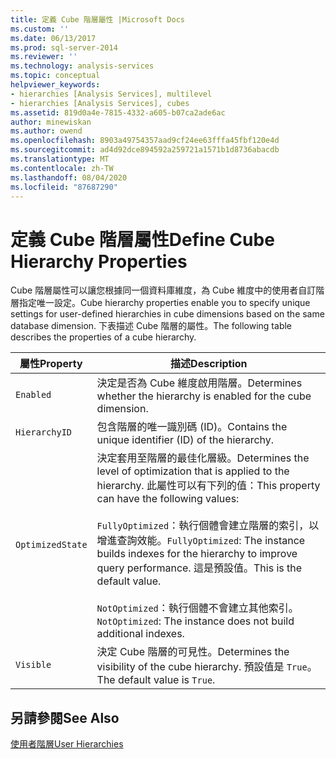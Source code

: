 ```yaml
---
title: 定義 Cube 階層屬性 |Microsoft Docs
ms.custom: ''
ms.date: 06/13/2017
ms.prod: sql-server-2014
ms.reviewer: ''
ms.technology: analysis-services
ms.topic: conceptual
helpviewer_keywords:
- hierarchies [Analysis Services], multilevel
- hierarchies [Analysis Services], cubes
ms.assetid: 819d0a4e-7815-4332-a605-b07ca2ade6ac
author: minewiskan
ms.author: owend
ms.openlocfilehash: 8903a49754357aad9cf24ee63fffa45fbf120e4d
ms.sourcegitcommit: ad4d92dce894592a259721a1571b1d8736abacdb
ms.translationtype: MT
ms.contentlocale: zh-TW
ms.lasthandoff: 08/04/2020
ms.locfileid: "87687290"
---
```

# <a name="define-cube-hierarchy-properties"></a><span data-ttu-id="3045c-102">定義 Cube 階層屬性</span><span class="sxs-lookup"><span data-stu-id="3045c-102">Define Cube Hierarchy Properties</span></span>
  <span data-ttu-id="3045c-103">Cube 階層屬性可以讓您根據同一個資料庫維度，為 Cube 維度中的使用者自訂階層指定唯一設定。</span><span class="sxs-lookup"><span data-stu-id="3045c-103">Cube hierarchy properties enable you to specify unique settings for user-defined hierarchies in cube dimensions based on the same database dimension.</span></span> <span data-ttu-id="3045c-104">下表描述 Cube 階層的屬性。</span><span class="sxs-lookup"><span data-stu-id="3045c-104">The following table describes the properties of a cube hierarchy.</span></span>  
  
|<span data-ttu-id="3045c-105">屬性</span><span class="sxs-lookup"><span data-stu-id="3045c-105">Property</span></span>|<span data-ttu-id="3045c-106">描述</span><span class="sxs-lookup"><span data-stu-id="3045c-106">Description</span></span>|  
|--------------|-----------------|  
|`Enabled`|<span data-ttu-id="3045c-107">決定是否為 Cube 維度啟用階層。</span><span class="sxs-lookup"><span data-stu-id="3045c-107">Determines whether the hierarchy is enabled for the cube dimension.</span></span>|  
|`HierarchyID`|<span data-ttu-id="3045c-108">包含階層的唯一識別碼 (ID)。</span><span class="sxs-lookup"><span data-stu-id="3045c-108">Contains the unique identifier (ID) of the hierarchy.</span></span>|  
|`OptimizedState`|<span data-ttu-id="3045c-109">決定套用至階層的最佳化層級。</span><span class="sxs-lookup"><span data-stu-id="3045c-109">Determines the level of optimization that is applied to the hierarchy.</span></span> <span data-ttu-id="3045c-110">此屬性可以有下列的值：</span><span class="sxs-lookup"><span data-stu-id="3045c-110">This property can have the following values:</span></span><br /><br /> <span data-ttu-id="3045c-111">`FullyOptimized`：執行個體會建立階層的索引，以增進查詢效能。</span><span class="sxs-lookup"><span data-stu-id="3045c-111">`FullyOptimized`: The instance builds indexes for the hierarchy to improve query performance.</span></span> <span data-ttu-id="3045c-112">這是預設值。</span><span class="sxs-lookup"><span data-stu-id="3045c-112">This is the default value.</span></span><br /><br /> <span data-ttu-id="3045c-113">`NotOptimized`：執行個體不會建立其他索引。</span><span class="sxs-lookup"><span data-stu-id="3045c-113">`NotOptimized`: The instance does not build additional indexes.</span></span>|  
|`Visible`|<span data-ttu-id="3045c-114">決定 Cube 階層的可見性。</span><span class="sxs-lookup"><span data-stu-id="3045c-114">Determines the visibility of the cube hierarchy.</span></span> <span data-ttu-id="3045c-115">預設值是 `True`。</span><span class="sxs-lookup"><span data-stu-id="3045c-115">The default value is `True`.</span></span>|  
  
## <a name="see-also"></a><span data-ttu-id="3045c-116">另請參閱</span><span class="sxs-lookup"><span data-stu-id="3045c-116">See Also</span></span>  
 [<span data-ttu-id="3045c-117">使用者階層</span><span class="sxs-lookup"><span data-stu-id="3045c-117">User Hierarchies</span></span>](../multidimensional-models-olap-logical-dimension-objects/user-hierarchies.md)  
  
  
